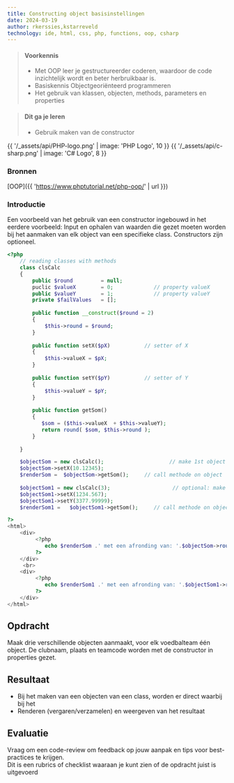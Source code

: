 ```yaml
---
title: Constructing object basisinstellingen
date: 2024-03-19
author: rkerssies,kstarreveld
technology: ide, html, css, php, functions, oop, csharp
---
```



> #### Voorkennis
> * Met OOP leer je gestructureerder coderen, waardoor de code inzichtelijk wordt en beter herbruikbaar is.
> * Basiskennis Objectgeoriënteerd programmeren
> * Het gebruik van klassen, objecten, methods, parameters en properties


> #### Dit ga je leren
> * Gebruik maken van de constructor

{{ '/_assets/api/PHP-logo.png' | image: 'PHP Logo', 10 }}
{{ '/_assets/api/c-sharp.png' | image: 'C# Logo', 8 }}


### Bronnen
[OOP]({{ 'https://www.phptutorial.net/php-oop/' | url }})<br>

### Introductie
Een voorbeeld van het gebruik van een constructor ingebouwd in het eerdere voorbeeld:
Input en ophalen van waarden die gezet moeten worden bij het aanmaken van elk object van een specifieke class.
Constructors zijn optioneel.
```php
<?php
    // reading classes with methods
    class clsCalc
    {
        public $round         = null;
        puclic $valueX        = 0;             // property valueX
        public $valueY        = 1;             // property valueY
        private $failValues   = [];
   
        public function __construct($round = 2) 
        {
            $this->round = $round;
        }
  
        public function setX($pX)           // setter of X
        {
            $this->valueX = $pX;
        }
    
        public function setY($pY)           // setter of Y
        {
            $this->valueY = $pY;
        }
 
        public function getSom()      
        {
           $som = ($this->valueX  + $this->valueY);
           return round( $som, $this->round );
        }
       
    }

    $objectSom = new clsCalc();                     // make 1st object with rounding of default value 2
    $objectSom->setX(10.12345);
    $renderSom =  $objectSom->getSom();     // call methode on object 
   
    $objectSom1 = new clsCalc(3);                    // optional: make 2nd object with rounding of 3
    $objectSom1->setX(1234.567);
    $objectSom1->setY(3377.99999);
    $renderSom1 =   $objectSom1->getSom();     // call methode on object  

?>
<html>  
    <div>
         <?php 
            echo $renderSom .' met een afronding van: '.$objectSom->round; 
         ?>              
    </div>
     <br>
    <div>
         <?php 
            echo $renderSom1 .' met een afronding van: '.$objectSom1->round;
         ?>     
    </div>
</html>
```

## Opdracht
Maak drie verschillende objecten aanmaakt, voor elk voedbalteam één object.
De clubnaam, plaats en teamcode worden met de constructor in properties gezet.

## Resultaat
* Bij het maken van een objecten van een class, worden er direct waarbij bij het
* Renderen (vergaren/verzamelen) en weergeven van het resultaat

## Evaluatie
Vraag om een code-review om feedback op jouw aanpak en tips voor best-practices te krijgen.<br>
Dit is een rubrics of checklist waaraan je kunt zien of de opdracht juist is uitgevoerd
